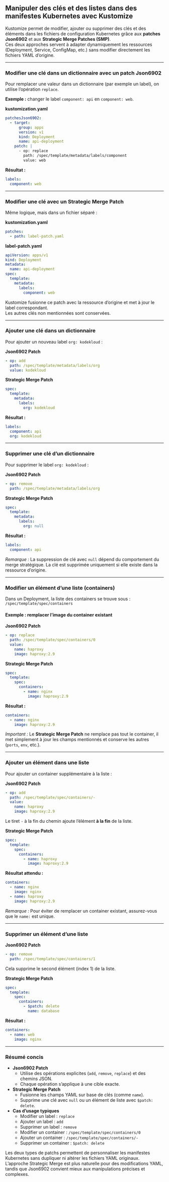 ## Manipuler des clés et des listes dans des manifestes Kubernetes avec Kustomize

Kustomize permet de modifier, ajouter ou supprimer des clés et des éléments dans les fichiers de configuration Kubernetes grâce aux **patches Json6902** et aux **Strategic Merge Patches (SMP)**.  
Ces deux approches servent à adapter dynamiquement les ressources (Deployment, Service, ConfigMap, etc.) sans modifier directement les fichiers YAML d’origine.

***

### Modifier une clé dans un dictionnaire avec un patch Json6902

Pour remplacer une valeur dans un dictionnaire (par exemple un label), on utilise l’opération `replace`.

**Exemple :** changer le label `component: api` en `component: web`.

**kustomization.yaml**
```yaml
patchesJson6902:
  - target:
      group: apps
      version: v1
      kind: Deployment
      name: api-deployment
    patch: |
      - op: replace
        path: /spec/template/metadata/labels/component
        value: web
```

**Résultat :**
```yaml
labels:
  component: web
```

***

### Modifier une clé avec un Strategic Merge Patch

Même logique, mais dans un fichier séparé :

**kustomization.yaml**
```yaml
patches:
  - path: label-patch.yaml
```

**label-patch.yaml**
```yaml
apiVersion: apps/v1
kind: Deployment
metadata:
  name: api-deployment
spec:
  template:
    metadata:
      labels:
        component: web
```

Kustomize fusionne ce patch avec la ressource d’origine et met à jour le label correspondant.  
Les autres clés non mentionnées sont conservées.

***

### Ajouter une clé dans un dictionnaire

Pour ajouter un nouveau label `org: kodekloud` :

**Json6902 Patch**
```yaml
- op: add
  path: /spec/template/metadata/labels/org
  value: kodekloud
```

**Strategic Merge Patch**
```yaml
spec:
  template:
    metadata:
      labels:
        org: kodekloud
```

**Résultat :**
```yaml
labels:
  component: api
  org: kodekloud
```

***

### Supprimer une clé d’un dictionnaire

Pour supprimer le label `org: kodekloud` :

**Json6902 Patch**
```yaml
- op: remove
  path: /spec/template/metadata/labels/org
```

**Strategic Merge Patch**
```yaml
spec:
  template:
    metadata:
      labels:
        org: null
```

**Résultat :**
```yaml
labels:
  component: api
```

*Remarque :* La suppression de clé avec `null` dépend du comportement du merge stratégique. La clé est supprimée uniquement si elle existe dans la ressource d’origine.

***

### Modifier un élément d’une liste (containers)

Dans un Deployment, la liste des containers se trouve sous :  
`/spec/template/spec/containers`

#### Exemple : remplacer l’image du container existant

**Json6902 Patch**
```yaml
- op: replace
  path: /spec/template/spec/containers/0
  value:
    name: haproxy
    image: haproxy:2.9
```

**Strategic Merge Patch**
```yaml
spec:
  template:
    spec:
      containers:
        - name: nginx
          image: haproxy:2.9
```

**Résultat :**
```yaml
containers:
  - name: nginx
    image: haproxy:2.9
```

*Important :* Le **Strategic Merge Patch** ne remplace pas tout le container, il met simplement à jour les champs mentionnés et conserve les autres (`ports`, `env`, etc.).

***

### Ajouter un élément dans une liste

Pour ajouter un container supplémentaire à la liste :

**Json6902 Patch**
```yaml
- op: add
  path: /spec/template/spec/containers/-
  value:
    name: haproxy
    image: haproxy:2.9
```

Le tiret `-` à la fin du chemin ajoute l’élément **à la fin** de la liste.

**Strategic Merge Patch**
```yaml
spec:
  template:
    spec:
      containers:
        - name: haproxy
          image: haproxy:2.9
```

**Résultat attendu :**
```yaml
containers:
  - name: nginx
    image: nginx
  - name: haproxy
    image: haproxy:2.9
```

*Remarque :* Pour éviter de remplacer un container existant, assurez-vous que le `name:` est unique.

***

### Supprimer un élément d’une liste

**Json6902 Patch**
```yaml
- op: remove
  path: /spec/template/spec/containers/1
```

Cela supprime le second élément (index 1) de la liste.

**Strategic Merge Patch**
```yaml
spec:
  template:
    spec:
      containers:
        - $patch: delete
          name: database
```

**Résultat :**
```yaml
containers:
  - name: web
    image: nginx
```

***

### Résumé concis

- **Json6902 Patch**
    - Utilise des opérations explicites (`add`, `remove`, `replace`) et des chemins JSON.
    - Chaque opération s’applique à une cible exacte.
- **Strategic Merge Patch**
    - Fusionne les champs YAML sur base de clés (comme `name`).
    - Supprime une clé avec `null` ou un élément de liste avec `$patch: delete`.
- **Cas d’usage typiques**
    - Modifier un label : `replace`
    - Ajouter un label : `add`
    - Supprimer un label : `remove`
    - Modifier un container : `/spec/template/spec/containers/0`
    - Ajouter un container : `/spec/template/spec/containers/-`
    - Supprimer un container : `$patch: delete`

Les deux types de patchs permettent de personnaliser les manifestes Kubernetes sans dupliquer ni altérer les fichiers YAML originaux.  
L’approche Strategic Merge est plus naturelle pour des modifications YAML, tandis que Json6902 convient mieux aux manipulations précises et complexes.
